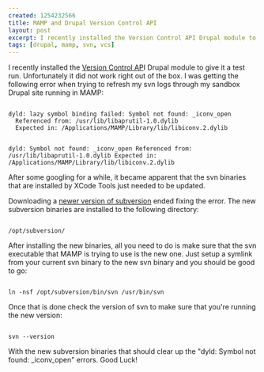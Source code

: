 ```yaml
--- 
created: 1254232566
title: MAMP and Drupal Version Control API
layout: post
excerpt: I recently installed the Version Control API Drupal module to give it a test run.  Unfortunately it did not work right out of the box.  I was getting the following error when trying to refresh my svn logs through my sandbox Drupal site running in MAMP
tags: [drupal, mamp, svn, vcs]
---
```

I recently installed the <a href="http://drupal.org/project/versioncontrol">Version Control AP</a>I Drupal module to give it a test run.  Unfortunately it did not work right out of the box.  I was getting the following error when trying to refresh my svn logs through my sandbox Drupal site running in MAMP:

<code>
dyld: lazy symbol binding failed: Symbol not found: _iconv_open
  Referenced from: /usr/lib/libaprutil-1.0.dylib
  Expected in: /Applications/MAMP/Library/lib/libiconv.2.dylib

dyld: Symbol not found: _iconv_open
  Referenced from: /usr/lib/libaprutil-1.0.dylib
  Expected in: /Applications/MAMP/Library/lib/libiconv.2.dylib
</code>

After some googling for a while, it became apparent that the svn binaries that are installed by XCode Tools just needed to be updated.

Downloading a <a href="http://www.open.collab.net/downloads/apple/download.html">newer version of subversion</a> ended fixing the error.   The new subversion binaries are installed to the following directory:

<code>
/opt/subversion/
</code>

After installing the new binaries, all you need to do is make sure that the svn executable that MAMP is trying to use is the new one.  Just setup a symlink from your current svn binary to the new svn binary and you should be good to go:

<code>
ln -nsf /opt/subversion/bin/svn /usr/bin/svn
</code>

Once that is done check the version of svn to make sure that you're running the new version:

<code>
svn --version
</code>

With the new subversion binaries that should clear up the "dyld: Symbol not found: _iconv_open" errors.  Good Luck!
